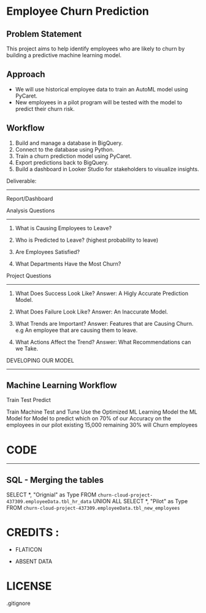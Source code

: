 # Employee Churn Prediction

## Problem Statement
This project aims to help identify employees who are likely to churn by building a predictive machine learning model.

## Approach
- We will use historical employee data to train an AutoML model using PyCaret.
- New employees in a pilot program will be tested with the model to predict their churn risk.

## Workflow
1. Build and manage a database in BigQuery.
2. Connect to the database using Python.
3. Train a churn prediction model using PyCaret.
4. Export predictions back to BigQuery.
5. Build a dashboard in Looker Studio for stakeholders to visualize insights.

Deliverable:
___________

Report/Dashboard

Analysis Questions
__________________

1. What is Causing Employees to Leave?

2. Who is Predicted to Leave?
  (highest probability to leave)

3. Are Employees Satisfied?

4. What Departments Have the Most Churn?


Project Questions
__________________

1. What Does Success Look Like?  Answer: A Higly Accurate Prediction Model.

2. What Does Failure Look Like?  Answer: An Inaccurate Model.

3. What Trends are Important?	 Answer: Features that are Causing Churn. e.g An employee that are causing them to leave.

4. What Actions Affect the Trend? Answer: What Recommendations can we Take.


DEVELOPING OUR MODEL
____________________

Machine Learning Workflow
-------------------------

Train			Test			Predict

Train Machine	      Test and Tune         Use the Optimized ML
Learning Model	     the ML Model for	    Model to predict which
on 70% of our	     Accuracy on the 	    employees in our pilot 
existing 15,000	     remaining 30%	    will Churn
employees																		


# CODE
_____

SQL - Merging the tables
-------------------------

SELECT *, "Orignial" as Type FROM `churn-cloud-project-437309.employeeData.tbl_hr_data`
UNION ALL
SELECT *, "Pilot" as Type FROM `churn-cloud-project-437309.employeeData.tbl_new_employees`


# CREDITS :

- FLATICON

- ABSENT DATA

# LICENSE

.gitignore